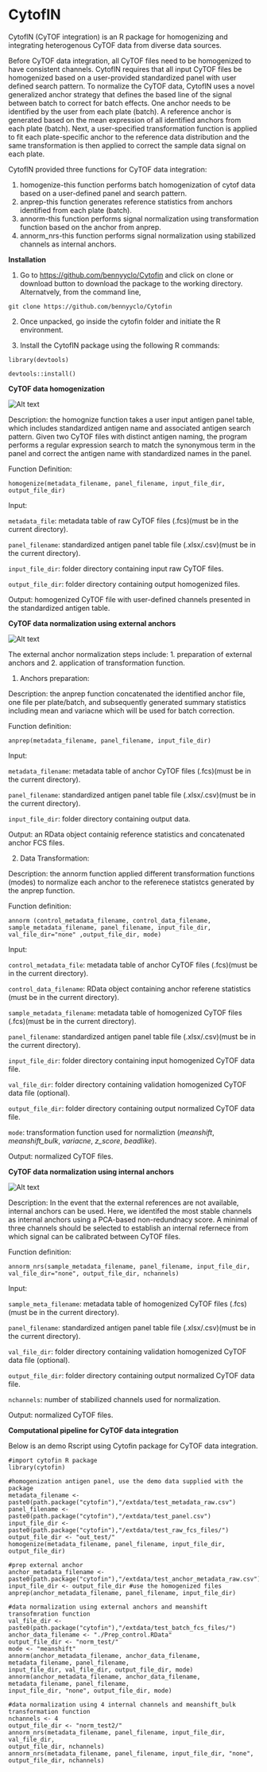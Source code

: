 # CytofIN

CytofIN (CyTOF integration) is an R package for homogenizing and integrating heterogenous CyTOF data from diverse data sources.

Before CyTOF data integration, all CyTOF files need to be homogenized to have consistent channels. CytofIN requires that all input CyTOF files be homogenized based on a user-provided standardized panel with user defined search pattern. To normalize the CyTOF data, CytofIN uses a novel generalized anchor strategy that defines the based line of the signal between batch to correct for batch effects. One anchor needs to be identified by the user from each plate (batch). A reference anchor is generated based on the mean expression of all identified anchors from each plate (batch). Next, a user-specified transformation function is applied to fit each plate-specific anchor to the reference data distribution and the same transformation is then applied to correct the sample data signal on each plate.  

CytofIN provided three functions for CyTOF data integration:

1. homogenize-this function performs batch homogenization of cytof data based on a user-defined panel and search pattern. 
2. anprep-this function generates reference statistics from anchors identified from each plate (batch).
3. annorm-this function performs signal normalization using transformation function based on the anchor from anprep.
4. annorm_nrs-this function performs signal normalization using stabilized channels as internal anchors. 

**Installation**

1. Go to https://github.com/bennyyclo/Cytofin and click on clone or download button to download the package to the working directory. Alternatvely, from the command line,

```git clone https://github.com/bennyyclo/Cytofin```

2. Once unpacked, go inside the cytofin folder and initiate the R environment.

3. Install the CytofIN package using the following R commands:

```
library(devtools)

devtools::install()
```

**CyTOF data homogenization**

![Alt text](./images/Slide1.png?raw=true "Title")

Description:
the homognize function takes a user input antigen panel table, which includes standardized antigen name and associated antigen search pattern. Given two CyTOF files with distinct antigen naming, the program performs a regular expression search to match the synonymous term in the panel and correct the antigen name with standardized names in the panel.

Function Definition: 

```homogenize(metadata_filename, panel_filename, input_file_dir, output_file_dir)```

Input: 

```metadata_file```: metadata table of raw CyTOF files (.fcs)(must be in the current directory).

```panel_filename```: standardized antigen panel table file (.xlsx/.csv)(must be in the current directory).

```input_file_dir```: folder directory containing input raw CyTOF files.

```output_file_dir```: folder directory containing output homogenized files.

Output: homogenized CyTOF file with user-defined channels presented in the standardized antigen table.  



**CyTOF data normalization using external anchors**


![Alt text](./images/Slide2.PNG?raw=true "Title")

The external anchor normalization steps include: 1. preparation of external anchors and 2. application of transformation function.

1. Anchors preparation:

Description: 
the anprep function concatenated the identified anchor file, one file per plate/batch, and subsequently generated summary statistics including mean and variacne which will be used for batch correction. 

Function definition: 

```anprep(metadata_filename, panel_filename, input_file_dir)```

Input: 

```metadata_filename```: metadata table of anchor CyTOF files (.fcs)(must be in the current directory).

```panel_filename```: standardized antigen panel table file (.xlsx/.csv)(must be in the current directory).

```input_file_dir```: folder directory containing output data.


Output: an RData object containig reference statistics and concatenated anchor FCS files.

2. Data Transformation:

Description: the annorm function applied different transformation functions (modes) to normalize each anchor to the referenece statistcs generated by the anprep function.

Function definition:

```annorm (control_metadata_filename, control_data_filename, sample_metadata_filename, panel_filename, input_file_dir, val_file_dir="none" ,output_file_dir, mode)```

Input: 

```control_metadata_file```: metadata table of anchor CyTOF files (.fcs)(must be in the current directory).

```control_data_filename```: RData object containing anchor referene statistics (must be in the current directory).

```sample_metadata_filename```: metadata table of homogenized CyTOF files (.fcs)(must be in the current directory).

```panel_filename```: standardized antigen panel table file (.xlsx/.csv)(must be in the current directory).

```input_file_dir```: folder directory containing input homogenized CyTOF data file.

```val_file_dir```: folder directory containing validation homogenized CyTOF data file (optional).

```output_file_dir```: folder directory containing output normalized CyTOF data file.

```mode```: transformation function used for normaliztion (_meanshift_, _meanshift_bulk_, _variacne_, _z_score_, _beadlike_).

 
Output: normalized CyTOF files.

**CyTOF data normalization using internal anchors**


![Alt text](./images/Slide3.PNG?raw=true "Title")

Description:
In the event that the external references are not available, internal anchors can be used. Here, we identifed the most stable channels as internal anchors using a PCA-based non-redundnacy score. A minimal of three channels should be selected to establish an internal refernece from which signal can be calibrated between CyTOF files.

Function definition:

```annorm_nrs(sample_metadata_filename, panel_filename, input_file_dir, val_file_dir="none", output_file_dir, nchannels)```

Input: 

```sample_meta_filename```: metadata table of homogenized CyTOF files (.fcs)(must be in the current directory).

```panel_filename```: standardized antigen panel table file (.xlsx/.csv)(must be in the current directory).

```val_file_dir```: folder directory containing validation homogenized CyTOF data file (optional).

```output_file_dir```: folder directory containing output normalized CyTOF data file.

```nchannels```: number of stabilized channels used for normalization.


Output: normalized CyTOF files.

**Computational pipeline for CyTOF data integration**

Below is an demo Rscript using Cytofin package for CyTOF data integration.

```
#import cytofin R package
library(cytofin)

#homogenization antigen panel, use the demo data supplied with the package
metadata_filename <- paste0(path.package("cytofin"),"/extdata/test_metadata_raw.csv")
panel_filename <- paste0(path.package("cytofin"),"/extdata/test_panel.csv")
input_file_dir <- paste0(path.package("cytofin"),"/extdata/test_raw_fcs_files/")
output_file_dir <- "out_test/"
homogenize(metadata_filename, panel_filename, input_file_dir, output_file_dir)

#prep external anchor 
anchor_metadata_filename <- paste0(path.package("cytofin"),"/extdata/test_anchor_metadata_raw.csv")
input_file_dir <- output_file_dir #use the homogenized files
anprep(anchor_metadata_filename, panel_filename, input_file_dir)

#data normalization using external anchors and meanshift transofmration function
val_file_dir <- paste0(path.package("cytofin"),"/extdata/test_batch_fcs_files/")
anchor_data_filename <- "./Prep_control.RData"
output_file_dir <- "norm_test/"
mode <- "meanshift"
annorm(anchor_metadata_filename, anchor_data_filename, metadata_filename, panel_filename, 
input_file_dir, val_file_dir, output_file_dir, mode)
annorm(anchor_metadata_filename, anchor_data_filename, metadata_filename, panel_filename, 
input_file_dir, "none", output_file_dir, mode)

#data normalization using 4 internal channels and meanshift_bulk transformation function
nchannels <- 4
output_file_dir <- "norm_test2/"
annorm_nrs(metadata_filename, panel_filename, input_file_dir, val_file_dir, 
output_file_dir, nchannels)
annorm_nrs(metadata_filename, panel_filename, input_file_dir, "none", 
output_file_dir, nchannels)

```
